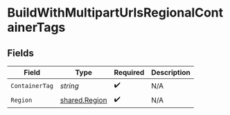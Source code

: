 # BuildWithMultipartUrlsRegionalContainerTags


## Fields

| Field                                          | Type                                           | Required                                       | Description                                    |
| ---------------------------------------------- | ---------------------------------------------- | ---------------------------------------------- | ---------------------------------------------- |
| `ContainerTag`                                 | *string*                                       | :heavy_check_mark:                             | N/A                                            |
| `Region`                                       | [shared.Region](../../models/shared/region.md) | :heavy_check_mark:                             | N/A                                            |